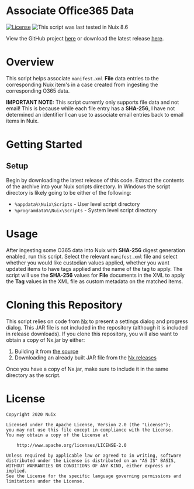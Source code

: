 Associate Office365 Data
========================

[![License](https://img.shields.io/badge/License-Apache%202.0-blue.svg)](http://www.apache.org/licenses/LICENSE-2.0) ![This script was last tested in Nuix 8.6](https://img.shields.io/badge/Script%20Tested%20in%20Nuix-8.6-green.svg)

View the GitHub project [here](https://github.com/Nuix/Associate-Office365-Data) or download the latest release [here](https://github.com/Nuix/Associate-Office365-Data/releases).

# Overview

This script helps associate `manifest.xml` **File** data entries to the corresponding Nuix item's in a case created from ingesting the corresponding O365 data.

**IMPORTANT NOTE:** This script currently only supports file data and not email!  This is because while each file entry has a **SHA-256**, I have not determined an identifier I can use to associate email entries back to email items in Nuix.

# Getting Started

## Setup

Begin by downloading the latest release of this code.  Extract the contents of the archive into your Nuix scripts directory.  In Windows the script directory is likely going to be either of the following:

- `%appdata%\Nuix\Scripts` - User level script directory
- `%programdata%\Nuix\Scripts` - System level script directory

# Usage

After ingesting some O365 data into Nuix with **SHA-256** digest generation enabled, run this script.  Select the relevant `manifest.xml` file and select whether you would like custodian values applied, whether you want updated items to have tags applied and the name of the tag to apply.  The script will use the **SHA-256** values for **File** documents in the XML to apply the **Tag** values in the XML file as custom metadata on the matched items.

# Cloning this Repository

This script relies on code from [Nx](https://github.com/Nuix/Nx) to present a settings dialog and progress dialog.  This JAR file is not included in the repository (although it is included in release downloads).  If you clone this repository, you will also want to obtain a copy of Nx.jar by either:
1. Building it from [the source](https://github.com/Nuix/Nx)
2. Downloading an already built JAR file from the [Nx releases](https://github.com/Nuix/Nx/releases)

Once you have a copy of Nx.jar, make sure to include it in the same directory as the script.

# License

```
Copyright 2020 Nuix

Licensed under the Apache License, Version 2.0 (the "License");
you may not use this file except in compliance with the License.
You may obtain a copy of the License at

    http://www.apache.org/licenses/LICENSE-2.0

Unless required by applicable law or agreed to in writing, software
distributed under the License is distributed on an "AS IS" BASIS,
WITHOUT WARRANTIES OR CONDITIONS OF ANY KIND, either express or implied.
See the License for the specific language governing permissions and
limitations under the License.
```
